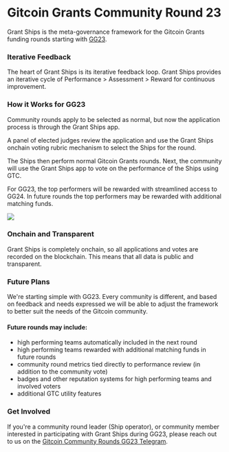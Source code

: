 # Gitcoin Grants Community Round 23

Grant Ships is the meta-governance framework for the Gitcoin Grants funding rounds starting with [GG23](https://gg23.grantships.com).

### Iterative Feedback

The heart of Grant Ships is its iterative feedback loop. Grant Ships provides an iterative cycle of Performance > Assessment > Reward for continuous improvement.

### How it Works for GG23

Community rounds apply to be selected as normal, but now the application process is through the Grant Ships app.

A panel of elected judges review the application and use the Grant Ships onchain voting rubric mechanism to select the Ships for the round.

The Ships then perform normal Gitcoin Grants rounds. Next, the community will use the Grant Ships app to vote on the performance of the Ships using GTC.

For GG23, the top performers will be rewarded with streamlined access to GG24. In future rounds the top performers may be rewarded with additional matching funds.

![](/iterative_cycle.png)

### Onchain and Transparent

Grant Ships is completely onchain, so all applications and votes are recorded on the blockchain. This means that all data is public and transparent.

### Future Plans

We're starting simple with GG23. Every community is different, and based on feedback and needs expressed we will be able to adjust the framework to better suit the needs of the Gitcoin community.

#### Future rounds may include:

- high performing teams automatically included in the next round
- high performing teams rewarded with additional matching funds in future rounds
- community round metrics tied directly to performance review (in addition to the community vote)
- badges and other reputation systems for high performing teams and involved voters
- additional GTC utility features

### Get Involved

If you're a community round leader (Ship operator), or community member interested in participating with Grant Ships during GG23, please reach out to us on the [Gitcoin Community Rounds GG23 Telegram](https://t.me/+I35-KWGPGrJkOWUx).
